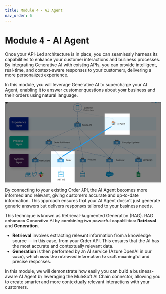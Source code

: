 ```yaml
---
title: Module 4 - AI Agent
nav_order: 6
---
```


# Module 4 - AI Agent

Once your API-Led architecture is in place, you can seamlessly harness its capabilities to enhance your customer interactions and business processes. By integrating Generative AI with existing APIs, you can provide intelligent, real-time, and context-aware responses to your customers, delivering a more personalized experience.

In this module, you will leverage Generative AI to supercharge your AI Agent, enabling it to answer customer questions about your business and their orders using natural language. 

![](../../assets/images/module4-ai/module-4-api-architecture.png)

By connecting to your existing Order API, the AI Agent becomes more informed and relevant, giving customers accurate and up-to-date information. This approach ensures that your AI Agent doesn’t just generate generic answers but delivers responses tailored to your business needs.

This technique is known as Retrieval-Augmented Generation (RAG). RAG enhances Generative AI by combining two powerful capabilities: **Retrieval** and **Generation**. 
- **Retrieval** involves extracting relevant information from a knowledge source — in this case, from your Order API. This ensures that the AI has the most accurate and contextually relevant data. 
- **Generation** is then performed by an AI service (Azure OpenAI in our case), which uses the retrieved information to craft meaningful and precise responses.

In this module, we will demonstrate how easily you can build a business-aware AI Agent by leveraging the MuleSoft AI Chain connector, allowing you to create smarter and more contextually relevant interactions with your customers.